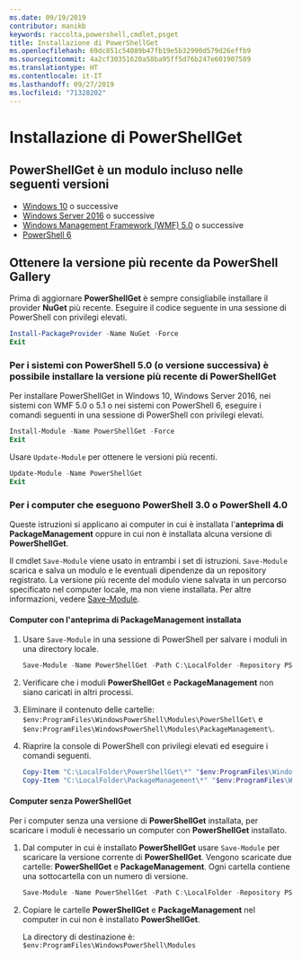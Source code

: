 ```yaml
---
ms.date: 09/19/2019
contributor: manikb
keywords: raccolta,powershell,cmdlet,psget
title: Installazione di PowerShellGet
ms.openlocfilehash: 69dc851c54089b47fb19e5b32990d579d26effb9
ms.sourcegitcommit: 4a2cf30351620a58ba95ff5d76b247e601907589
ms.translationtype: HT
ms.contentlocale: it-IT
ms.lasthandoff: 09/27/2019
ms.locfileid: "71328202"
---
```

# <a name="installing-powershellget"></a>Installazione di PowerShellGet

## <a name="powershellget-is-an-in-box-module-in-the-following-releases"></a>PowerShellGet è un modulo incluso nelle seguenti versioni

- [Windows 10](https://www.microsoft.com/windows) o successive
- [Windows Server 2016](/windows-server/windows-server) o successive
- [Windows Management Framework (WMF) 5.0](https://www.microsoft.com/download/details.aspx?id=50395) o successive
- [PowerShell 6](https://github.com/PowerShell/PowerShell/releases)

## <a name="get-the-latest-version-from-powershell-gallery"></a>Ottenere la versione più recente da PowerShell Gallery

Prima di aggiornare **PowerShellGet** è sempre consigliabile installare il provider **NuGet** più recente. Eseguire il codice seguente in una sessione di PowerShell con privilegi elevati.

```powershell
Install-PackageProvider -Name NuGet -Force
Exit
```

### <a name="for-systems-with-powershell-50-or-newer-you-can-install-the-latest-powershellget"></a>Per i sistemi con PowerShell 5.0 (o versione successiva) è possibile installare la versione più recente di PowerShellGet

Per installare PowerShellGet in Windows 10, Windows Server 2016, nei sistemi con WMF 5.0 o 5.1 o nei sistemi con PowerShell 6, eseguire i comandi seguenti in una sessione di PowerShell con privilegi elevati.

```powershell
Install-Module -Name PowerShellGet -Force
Exit
```

Usare `Update-Module` per ottenere le versioni più recenti.

```powershell
Update-Module -Name PowerShellGet
Exit
```

### <a name="for-computers-running-powershell-30-or-powershell-40"></a>Per i computer che eseguono PowerShell 3.0 o PowerShell 4.0

Queste istruzioni si applicano ai computer in cui è installata l'**anteprima di PackageManagement** oppure in cui non è installata alcuna versione di **PowerShellGet**.

Il cmdlet `Save-Module` viene usato in entrambi i set di istruzioni. `Save-Module` scarica e salva un modulo e le eventuali dipendenze da un repository registrato. La versione più recente del modulo viene salvata in un percorso specificato nel computer locale, ma non viene installata. Per altre informazioni, vedere [Save-Module](/powershell/module/PowershellGet/Save-Module).

#### <a name="computers-with-the-packagemanagement-preview-installed"></a>Computer con l'anteprima di PackageManagement installata

1. Usare `Save-Module` in una sessione di PowerShell per salvare i moduli in una directory locale.

   ```powershell
   Save-Module -Name PowerShellGet -Path C:\LocalFolder -Repository PSGallery
   ```

1. Verificare che i moduli **PowerShellGet** e **PackageManagement** non siano caricati in altri processi.
1. Eliminare il contenuto delle cartelle: `$env:ProgramFiles\WindowsPowerShell\Modules\PowerShellGet\` e `$env:ProgramFiles\WindowsPowerShell\Modules\PackageManagement\`.
1. Riaprire la console di PowerShell con privilegi elevati ed eseguire i comandi seguenti.

   ```powershell
   Copy-Item "C:\LocalFolder\PowerShellGet\*" "$env:ProgramFiles\WindowsPowerShell\Modules\PowerShellGet\" -Recurse -Force
   Copy-Item "C:\LocalFolder\PackageManagement\*" "$env:ProgramFiles\WindowsPowerShell\Modules\PackageManagement\" -Recurse -Force
   ```

#### <a name="computers-without-powershellget"></a>Computer senza PowerShellGet

Per i computer senza una versione di **PowerShellGet** installata, per scaricare i moduli è necessario un computer con **PowerShellGet** installato.

1. Dal computer in cui è installato **PowerShellGet** usare `Save-Module` per scaricare la versione corrente di **PowerShellGet**. Vengono scaricate due cartelle: **PowerShellGet** e **PackageManagement**. Ogni cartella contiene una sottocartella con un numero di versione.

   ```powershell
   Save-Module -Name PowerShellGet -Path C:\LocalFolder -Repository PSGallery
   ```

1. Copiare le cartelle **PowerShellGet** e **PackageManagement** nel computer in cui non è installato **PowerShellGet**.

   La directory di destinazione è: `$env:ProgramFiles\WindowsPowerShell\Modules`
